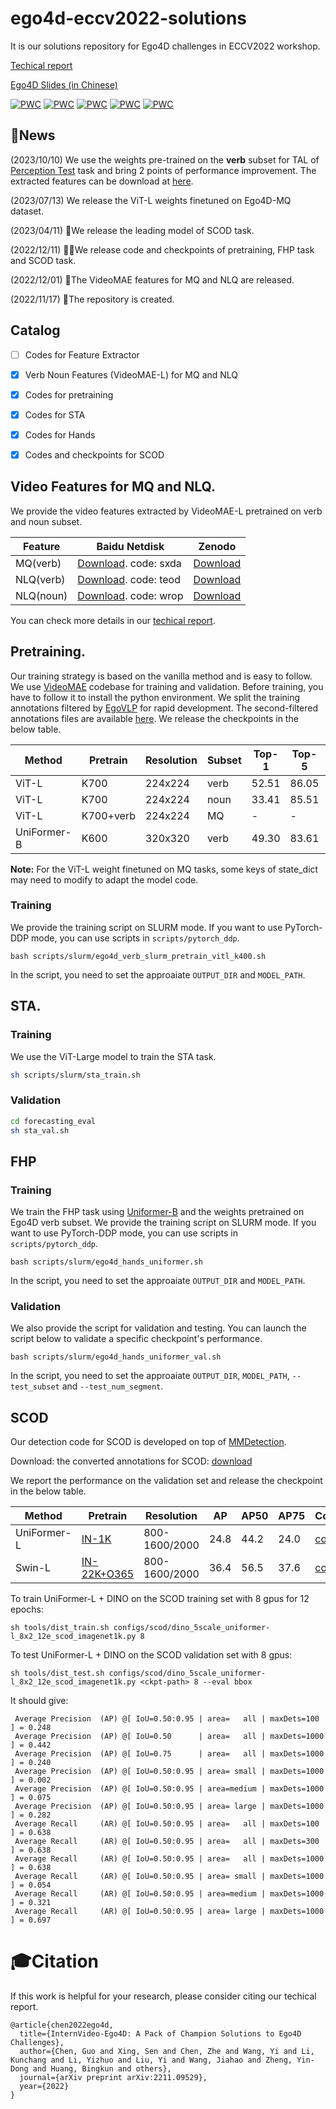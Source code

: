 # ego4d-eccv2022-solutions
It is our solutions repository for Ego4D challenges in ECCV2022 workshop.

[Techical report](https://arxiv.org/abs/2211.09529)

[Ego4D Slides (in Chinese)](https://github.com/OpenGVLab/ego4d-eccv2022-solutions/blob/main/assets/VideoIntern_Ego4D.pdf)

[![PWC](https://img.shields.io/endpoint.svg?url=https://paperswithcode.com/badge/internvideo-ego4d-a-pack-of-champion/state-change-object-detection-on-ego4d)](https://paperswithcode.com/sota/state-change-object-detection-on-ego4d?p=internvideo-ego4d-a-pack-of-champion)
[![PWC](https://img.shields.io/endpoint.svg?url=https://paperswithcode.com/badge/internvideo-ego4d-a-pack-of-champion/moment-queries-on-ego4d)](https://paperswithcode.com/sota/moment-queries-on-ego4d?p=internvideo-ego4d-a-pack-of-champion)
[![PWC](https://img.shields.io/endpoint.svg?url=https://paperswithcode.com/badge/internvideo-ego4d-a-pack-of-champion/short-term-object-interaction-anticipation-on)](https://paperswithcode.com/sota/short-term-object-interaction-anticipation-on?p=internvideo-ego4d-a-pack-of-champion)
[![PWC](https://img.shields.io/endpoint.svg?url=https://paperswithcode.com/badge/internvideo-ego4d-a-pack-of-champion/future-hand-prediction-on-ego4d)](https://paperswithcode.com/sota/future-hand-prediction-on-ego4d?p=internvideo-ego4d-a-pack-of-champion)
[![PWC](https://img.shields.io/endpoint.svg?url=https://paperswithcode.com/badge/internvideo-ego4d-a-pack-of-champion/natural-language-queries-on-ego4d)](https://paperswithcode.com/sota/natural-language-queries-on-ego4d?p=internvideo-ego4d-a-pack-of-champion)

## 📢News
(2023/10/10) We use the weights pre-trained on the **verb** subset for TAL of [Perception Test](https://github.com/google-deepmind/perception_test/tree/main) task and bring 2 points of performance improvement. The extracted features can be download at [here](https://github.com/OpenGVLab/perception_test_iccv2023).

(2023/07/13) We release the ViT-L weights finetuned on Ego4D-MQ dataset.

(2023/04/11) 🚀We release the leading model of SCOD task.

(2022/12/11) 🚀🚀We release code and checkpoints of pretraining, FHP task and SCOD task.

(2022/12/01) 🚀The VideoMAE features for MQ and NLQ are released.

(2022/11/17) 🔄The repository is created.



## Catalog

- [ ] Codes for Feature Extractor
- [x] Verb Noun Features (VideoMAE-L) for MQ and NLQ
- [x] Codes for pretraining
- [x] Codes for STA
- [x] Codes for Hands
- [x] Codes and checkpoints for SCOD



## Video Features for MQ and NLQ.
We provide the video features extracted by VideoMAE-L pretrained on verb and noun subset.

|  Feature   | Baidu Netdisk | Zenodo |
|  ----  | ----  | ----  |
| MQ(verb)  | [Download](https://pan.baidu.com/s/1yYRVJmSrUAjrI7EmbUoqPA). code: sxda|[Download](https://zenodo.org/record/7340838) |
| NLQ(verb)  | [Download](https://pan.baidu.com/s/1Q3CHJyV1Onq8skH3xu6XLg). code: teod |[Download](https://zenodo.org/record/7343075)|
| NLQ(noun)  | [Download](https://pan.baidu.com/s/1aspOwXDTMlzpOUkLiIrZFg). code: wrop |[Download](https://zenodo.org/record/7343178) |

You can check more details in our [techical report](https://arxiv.org/abs/2211.09529).


## Pretraining.
Our training strategy is based on the vanilla method and is easy to follow. We use [VideoMAE](https://github.com/MCG-NJU/VideoMAE) codebase for training and validation. Before training, you have to follow it to install the python environment. We split the training annotations filtered by [EgoVLP](https://github.com/showlab/EgoVLP) for rapid development. The second-filtered annotations files are available [here](https://github.com/OpenGVLab/ego4d-eccv2022-solutions/releases/tag/1.0.0). We release the checkpoints in the below table.

|  Method   | Pretrain | Resolution |Subset |Top-1 |Top-5 |Weights |
|  ----  | ----  | ----  |  ----  | ----  | ----  | ----  |
| ViT-L  | K700| 224x224| verb | 52.51 | 86.05 | [Download](https://github.com/OpenGVLab/ego4d-eccv2022-solutions/releases/download/1.0.0/ego4d_verb_pretrain_vitl_k700.pt) | 
| ViT-L  | K700|224x224 |noun |33.41 | 85.51 | [Download](https://github.com/OpenGVLab/ego4d-eccv2022-solutions/releases/download/1.0.0/ego4d_noun_pretrain_vitl_k700.pt) | 
| ViT-L  | K700+verb | 224x224 | MQ | - | - | [Download](https://github.com/OpenGVLab/ego4d-eccv2022-solutions/releases/download/1.0.0/vitl_mq.pt) | 
| UniFormer-B | K600|320x320 |verb |49.30 | 83.61 | [Download](https://github.com/OpenGVLab/ego4d-eccv2022-solutions/releases/download/1.0.0/ego4d_verb_uniformer_base_16x320_k600_ep9.pt) | 

**Note:** For the ViT-L weight finetuned on MQ tasks, some keys of state_dict may need to modify to adapt the model code.


### Training
We provide the training script on SLURM mode. If you want to use PyTorch-DDP mode, you can use scripts in `scripts/pytorch_ddp`.

```
bash scripts/slurm/ego4d_verb_slurm_pretrain_vitl_k400.sh
```

In the script, you need to set the approaiate `OUTPUT_DIR` and `MODEL_PATH`.



## STA.
### Training
We use the ViT-Large model to train the STA task.
```bash
sh scripts/slurm/sta_train.sh
```

### Validation
```bash
cd forecasting_eval
sh sta_val.sh
```

## FHP
### Training
We train the FHP task using [Uniformer-B](https://github.com/Sense-X/UniFormer) and the weights pretrained on Ego4D verb subset.
We provide the training script on SLURM mode. If you want to use PyTorch-DDP mode, you can use scripts in `scripts/pytorch_ddp`.

```
bash scripts/slurm/ego4d_hands_uniformer.sh
```

In the script, you need to set the approaiate `OUTPUT_DIR` and `MODEL_PATH`.

### Validation
We also provide the script for validation and testing. You can launch the script below to validate a specific checkpoint's performance.

```
bash scripts/slurm/ego4d_hands_uniformer_val.sh
```

In the script, you need to set the approaiate `OUTPUT_DIR`, `MODEL_PATH`, `--test_subset` and `--test_num_segment`.

## SCOD

Our detection code for SCOD is developed on top of [MMDetection](./scod).

Download: the converted annotations for SCOD: [download](https://github.com/OpenGVLab/ego4d-eccv2022-solutions/releases/download/1.0.0/scod_annotations.zip)

We report the performance on the validation set and release the checkpoint in the below table.

|  Method   | Pretrain | Resolution |AP | AP50 |AP75 | Config | Download | 
|  ----  | ----  | ----  |  ----  | ----  | ----  | ----  | ---- |
| UniFormer-L | [IN-1K](https://drive.google.com/file/d/174rcA6rNzYVG9Ya9ik-NwTGoxW1M79ez/view?usp=sharing) | 800-1600/2000 |24.8 |44.2 | 24.0 | [config](scod/configs/scod/dino_5scale_uniformer-l_8x2_12e_scod_imagenet1k.py) |[ckpt](https://github.com/OpenGVLab/ego4d-eccv2022-solutions/releases/download/1.0.0/dino_5scale_uniformer-l_8x2_12e_scod_imagenet1k.pth) \| [log](https://github.com/OpenGVLab/ego4d-eccv2022-solutions/releases/download/1.0.0/dino_5scale_uniformer-l_8x2_12e_scod_imagenet1k.txt) | 
| Swin-L | [IN-22K+O365](https://github.com/OpenGVLab/ego4d-eccv2022-solutions/releases/download/1.0.0/dino_5scale_swin_l_8x2_12e_object365.pth) | 800-1600/2000 |36.4 | 56.5 | 37.6 | [config](scod/configs/scod/dino_5scale_swin_l_8x2_12e_scod_object365.py) |[ckpt](https://github.com/OpenGVLab/ego4d-eccv2022-solutions/releases/download/1.0.0/dino_5scale_swin_l_8x2_12e_scod_object365.pth) \| [log](https://github.com/OpenGVLab/ego4d-eccv2022-solutions/releases/download/1.0.0/dino_5scale_swin_l_8x2_12e_scod_object365.txt) | 


To train UniFormer-L + DINO on the SCOD training set with 8 gpus for 12 epochs:

```shell
sh tools/dist_train.sh configs/scod/dino_5scale_uniformer-l_8x2_12e_scod_imagenet1k.py 8
```

To test UniFormer-L + DINO on the SCOD validation set with 8 gpus:

```shell
sh tools/dist_test.sh configs/scod/dino_5scale_uniformer-l_8x2_12e_scod_imagenet1k.py <ckpt-path> 8 --eval bbox
```

It should give:
```
 Average Precision  (AP) @[ IoU=0.50:0.95 | area=   all | maxDets=100 ] = 0.248
 Average Precision  (AP) @[ IoU=0.50      | area=   all | maxDets=1000 ] = 0.442
 Average Precision  (AP) @[ IoU=0.75      | area=   all | maxDets=1000 ] = 0.240
 Average Precision  (AP) @[ IoU=0.50:0.95 | area= small | maxDets=1000 ] = 0.002
 Average Precision  (AP) @[ IoU=0.50:0.95 | area=medium | maxDets=1000 ] = 0.075
 Average Precision  (AP) @[ IoU=0.50:0.95 | area= large | maxDets=1000 ] = 0.282
 Average Recall     (AR) @[ IoU=0.50:0.95 | area=   all | maxDets=100 ] = 0.638
 Average Recall     (AR) @[ IoU=0.50:0.95 | area=   all | maxDets=300 ] = 0.638
 Average Recall     (AR) @[ IoU=0.50:0.95 | area=   all | maxDets=1000 ] = 0.638
 Average Recall     (AR) @[ IoU=0.50:0.95 | area= small | maxDets=1000 ] = 0.054
 Average Recall     (AR) @[ IoU=0.50:0.95 | area=medium | maxDets=1000 ] = 0.321
 Average Recall     (AR) @[ IoU=0.50:0.95 | area= large | maxDets=1000 ] = 0.697
```


# 🎓Citation
If this work is helpful for your research, please consider citing our techical report.
```
@article{chen2022ego4d,
  title={InternVideo-Ego4D: A Pack of Champion Solutions to Ego4D Challenges},
  author={Chen, Guo and Xing, Sen and Chen, Zhe and Wang, Yi and Li, Kunchang and Li, Yizhuo and Liu, Yi and Wang, Jiahao and Zheng, Yin-Dong and Huang, Bingkun and others},
  journal={arXiv preprint arXiv:2211.09529},
  year={2022}
}
```
